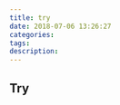 ```yaml
---
title: try
date: 2018-07-06 13:26:27
categories:
tags:
description:
---
```

##

##

##



## Try

##

##

